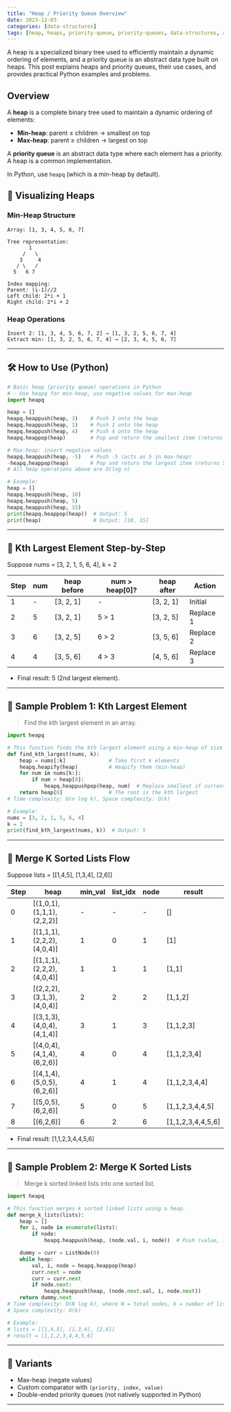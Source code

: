 ```yaml
---
title: "Heap / Priority Queue Overview"
date: 2023-12-03
categories: [data-structures]
tags: [heap, heaps, priority-queue, priority-queues, data-structures, algorithms, python, coding-interview, leetcode, tutorial, guide, programming, scheduling, top-k, problem-solving, big-o, time-complexity, binary-tree]
---
```


A heap is a specialized binary tree used to efficiently maintain a dynamic ordering of elements, and a priority queue is an abstract data type built on heaps. This post explains heaps and priority queues, their use cases, and provides practical Python examples and problems.

## Overview

A **heap** is a complete binary tree used to maintain a dynamic ordering of elements:

- **Min-heap**: parent ≤ children → smallest on top
- **Max-heap**: parent ≥ children → largest on top

A **priority queue** is an abstract data type where each element has a priority. A heap is a common implementation.

In Python, use `heapq` (which is a min-heap by default).

## 🧩 Visualizing Heaps

### Min-Heap Structure

```
Array: [1, 3, 4, 5, 6, 7]

Tree representation:
       1
     /   \
    3     4
   / \   /
  5   6 7

Index mapping:
Parent: (i-1)//2
Left child: 2*i + 1
Right child: 2*i + 2
```

### Heap Operations

```
Insert 2: [1, 3, 4, 5, 6, 7, 2] → [1, 3, 2, 5, 6, 7, 4]
Extract min: [1, 3, 2, 5, 6, 7, 4] → [2, 3, 4, 5, 6, 7]
```

---

## 🛠️ How to Use (Python)

```python
# Basic heap (priority queue) operations in Python
# - Use heapq for min-heap, use negative values for max-heap
import heapq

heap = []
heapq.heappush(heap, 3)    # Push 3 onto the heap
heapq.heappush(heap, 1)    # Push 1 onto the heap
heapq.heappush(heap, 4)    # Push 4 onto the heap
heapq.heappop(heap)        # Pop and return the smallest item (returns 1)

# Max-heap: insert negative values
heapq.heappush(heap, -5)   # Push -5 (acts as 5 in max-heap)
-heapq.heappop(heap)       # Pop and return the largest item (returns 5)
# All heap operations above are O(log n)

# Example:
heap = []
heapq.heappush(heap, 10)
heapq.heappush(heap, 5)
heapq.heappush(heap, 15)
print(heapq.heappop(heap))  # Output: 5
print(heap)                 # Output: [10, 15]
```

---

## 🧩 Kth Largest Element Step-by-Step

Suppose nums = [3, 2, 1, 5, 6, 4], k = 2

| Step | num | heap before | num > heap[0]? | heap after | Action |
|------|----|-------------|----------------|------------|--------|
| 1    | -  | [3, 2, 1]   | -              | [3, 2, 1]  | Initial |
| 2    | 5  | [3, 2, 1]   | 5 > 1          | [3, 2, 5]  | Replace 1 |
| 3    | 6  | [3, 2, 5]   | 6 > 2          | [3, 5, 6]  | Replace 2 |
| 4    | 4  | [3, 5, 6]   | 4 > 3          | [4, 5, 6]  | Replace 3 |

- Final result: 5 (2nd largest element).

---

## 📘 Sample Problem 1: Kth Largest Element

> Find the kth largest element in an array.

```python
import heapq

# This function finds the kth largest element using a min-heap of size k.
def find_kth_largest(nums, k):
    heap = nums[:k]              # Take first k elements
    heapq.heapify(heap)          # Heapify them (min-heap)
    for num in nums[k:]:
        if num > heap[0]:
            heapq.heappushpop(heap, num)  # Replace smallest if current is bigger
    return heap[0]               # The root is the kth largest
# Time complexity: O(n log k), Space complexity: O(k)

# Example:
nums = [3, 2, 1, 5, 6, 4]
k = 2
print(find_kth_largest(nums, k))  # Output: 5
```

---

## 🧩 Merge K Sorted Lists Flow

Suppose lists = [[1,4,5], [1,3,4], [2,6]]

| Step | heap | min_val | list_idx | node | result |
|------|------|---------|----------|------|--------|
| 0    | [(1,0,1), (1,1,1), (2,2,2)] | - | - | - | [] |
| 1    | [(1,1,1), (2,2,2), (4,0,4)] | 1 | 0 | 1 | [1] |
| 2    | [(1,1,1), (2,2,2), (4,0,4)] | 1 | 1 | 1 | [1,1] |
| 3    | [(2,2,2), (3,1,3), (4,0,4)] | 2 | 2 | 2 | [1,1,2] |
| 4    | [(3,1,3), (4,0,4), (4,1,4)] | 3 | 1 | 3 | [1,1,2,3] |
| 5    | [(4,0,4), (4,1,4), (6,2,6)] | 4 | 0 | 4 | [1,1,2,3,4] |
| 6    | [(4,1,4), (5,0,5), (6,2,6)] | 4 | 1 | 4 | [1,1,2,3,4,4] |
| 7    | [(5,0,5), (6,2,6)] | 5 | 0 | 5 | [1,1,2,3,4,4,5] |
| 8    | [(6,2,6)] | 6 | 2 | 6 | [1,1,2,3,4,4,5,6] |

- Final result: [1,1,2,3,4,4,5,6]

---

## 📘 Sample Problem 2: Merge K Sorted Lists

> Merge k sorted linked lists into one sorted list.

```python
import heapq

# This function merges k sorted linked lists using a heap.
def merge_k_lists(lists):
    heap = []
    for i, node in enumerate(lists):
        if node:
            heapq.heappush(heap, (node.val, i, node))  # Push (value, list index, node)

    dummy = curr = ListNode(0)
    while heap:
        val, i, node = heapq.heappop(heap)
        curr.next = node
        curr = curr.next
        if node.next:
            heapq.heappush(heap, (node.next.val, i, node.next))
    return dummy.next
# Time complexity: O(N log k), where N = total nodes, k = number of lists
# Space complexity: O(k)

# Example:
# lists = [[1,4,5], [1,3,4], [2,6]]
# result = [1,1,2,3,4,4,5,6]
```

---

## 🔁 Variants

- Max-heap (negate values)
- Custom comparator with `(priority, index, value)`
- Double-ended priority queues (not natively supported in Python)

---

